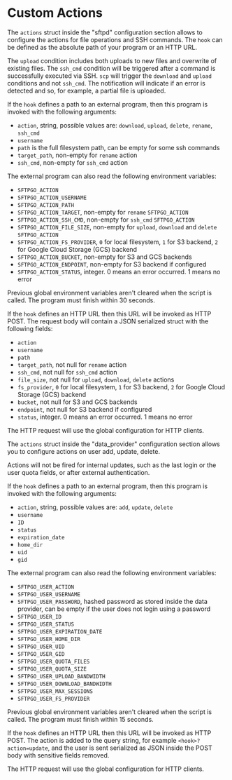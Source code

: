 # Custom Actions

The `actions` struct inside the "sftpd" configuration section allows to configure the actions for file operations and SSH commands.
The `hook` can be defined as the absolute path of your program or an HTTP URL.

The `upload` condition includes both uploads to new files and overwrite of existing files. The `ssh_cmd` condition will be triggered after a command is successfully executed via SSH. `scp` will trigger the `download` and `upload` conditions and not `ssh_cmd`.
The notification will indicate if an error is detected and so, for example, a partial file is uploaded.

If the `hook` defines a path to an external program, then this program is invoked with the following arguments:

- `action`, string, possible values are: `download`, `upload`, `delete`, `rename`, `ssh_cmd`
- `username`
- `path` is the full filesystem path, can be empty for some ssh commands
- `target_path`, non-empty for `rename` action
- `ssh_cmd`, non-empty for `ssh_cmd` action

The external program can also read the following environment variables:

- `SFTPGO_ACTION`
- `SFTPGO_ACTION_USERNAME`
- `SFTPGO_ACTION_PATH`
- `SFTPGO_ACTION_TARGET`, non-empty for `rename` `SFTPGO_ACTION`
- `SFTPGO_ACTION_SSH_CMD`, non-empty for `ssh_cmd` `SFTPGO_ACTION`
- `SFTPGO_ACTION_FILE_SIZE`, non-empty for `upload`, `download` and `delete` `SFTPGO_ACTION`
- `SFTPGO_ACTION_FS_PROVIDER`, `0` for local filesystem, `1` for S3 backend, `2` for Google Cloud Storage (GCS) backend
- `SFTPGO_ACTION_BUCKET`, non-empty for S3 and GCS backends
- `SFTPGO_ACTION_ENDPOINT`, non-empty for S3 backend if configured
- `SFTPGO_ACTION_STATUS`, integer. 0 means an error occurred. 1 means no error

Previous global environment variables aren't cleared when the script is called.
The program must finish within 30 seconds.

If the `hook` defines an HTTP URL then this URL will be invoked as HTTP POST. The request body will contain a JSON serialized struct with the following fields:

- `action`
- `username`
- `path`
- `target_path`, not null for `rename` action
- `ssh_cmd`, not null for `ssh_cmd` action
- `file_size`, not null for `upload`, `download`, `delete` actions
- `fs_provider`, `0` for local filesystem, `1` for S3 backend, `2` for Google Cloud Storage (GCS) backend
- `bucket`, not null for S3 and GCS backends
- `endpoint`, not null for S3 backend if configured
- `status`, integer. 0 means an error occurred. 1 means no error


The HTTP request will use the global configuration for HTTP clients.

The `actions` struct inside the "data_provider" configuration section allows you to configure actions on user add, update, delete.

Actions will not be fired for internal updates, such as the last login or the user quota fields, or after external authentication.

If the `hook` defines a path to an external program, then this program is invoked with the following arguments:

- `action`, string, possible values are: `add`, `update`, `delete`
- `username`
- `ID`
- `status`
- `expiration_date`
- `home_dir`
- `uid`
- `gid`

The external program can also read the following environment variables:

- `SFTPGO_USER_ACTION`
- `SFTPGO_USER_USERNAME`
- `SFTPGO_USER_PASSWORD`, hashed password as stored inside the data provider, can be empty if the user does not login using a password
- `SFTPGO_USER_ID`
- `SFTPGO_USER_STATUS`
- `SFTPGO_USER_EXPIRATION_DATE`
- `SFTPGO_USER_HOME_DIR`
- `SFTPGO_USER_UID`
- `SFTPGO_USER_GID`
- `SFTPGO_USER_QUOTA_FILES`
- `SFTPGO_USER_QUOTA_SIZE`
- `SFTPGO_USER_UPLOAD_BANDWIDTH`
- `SFTPGO_USER_DOWNLOAD_BANDWIDTH`
- `SFTPGO_USER_MAX_SESSIONS`
- `SFTPGO_USER_FS_PROVIDER`

Previous global environment variables aren't cleared when the script is called.
The program must finish within 15 seconds.

If the `hook` defines an HTTP URL then this URL will be invoked as HTTP POST. The action is added to the query string, for example `<hook>?action=update`, and the user is sent serialized as JSON inside the POST body with sensitive fields removed.

The HTTP request will use the global configuration for HTTP clients.
